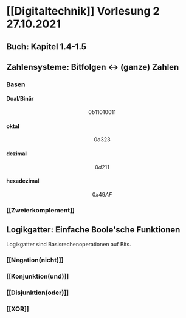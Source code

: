 # [[Digitaltechnik]] Vorlesung 2 27.10.2021
## Buch: Kapitel 1.4-1.5
## Zahlensysteme: Bitfolgen <-> (ganze) Zahlen
### Basen
#### Dual/Binär
$$0b11010011$$
#### oktal
$$0o323$$
#### dezimal
$$0d211$$
#### hexadezimal
$$0x49AF$$
### [[Zweierkomplement]]
## Logikgatter: Einfache Boole'sche Funktionen
Logikgatter sind Basisrechenoperationen auf Bits.
### [[Negation(nicht)]]
### [[Konjunktion(und)]]
### [[Disjunktion(oder)]]
### [[XOR]]